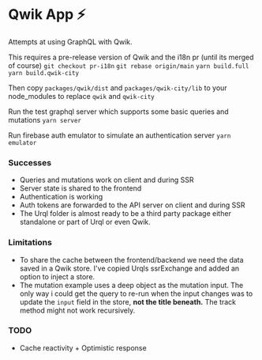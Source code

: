 # Qwik App ⚡️

Attempts at using GraphQL with Qwik.

This requires a pre-release version of Qwik and the i18n pr (until its merged of course)
`git checkout pr-i18n`
`git rebase origin/main`
`yarn build.full`
`yarn build.qwik-city`

Then copy `packages/qwik/dist` and `packages/qwik-city/lib` to your node_modules to replace `qwik` and `qwik-city`

Run the test graphql server which supports some basic queries and mutations
`yarn server`

Run firebase auth emulator to simulate an authentication server
`yarn emulator`

### Successes

- Queries and mutations work on client and during SSR
- Server state is shared to the frontend
- Authentication is working
- Auth tokens are forwarded to the API server on client and during SSR
- The Urql folder is almost ready to be a third party package either standalone or part of Urql or even Qwik.

### Limitations

- To share the cache between the frontend/backend we need the data saved in a Qwik store. I've copied Urqls ssrExchange and added an option to inject a store.
- The mutation example uses a deep object as the mutation input. The only way i could get the query to re-run when the input changes was to update the `input` field in the store, **not the title beneath.** The track method might not work recursively.

### TODO

- Cache reactivity + Optimistic response
